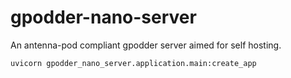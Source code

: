 gpodder-nano-server
===================
An antenna-pod compliant gpodder server aimed for self hosting.

```shell
uvicorn gpodder_nano_server.application.main:create_app
```